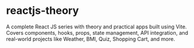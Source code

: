 # reactjs-theory
A complete React JS series with theory and practical apps built using Vite. Covers components, hooks, props, state management, API integration, and real-world projects like Weather, BMI, Quiz, Shopping Cart, and more.
